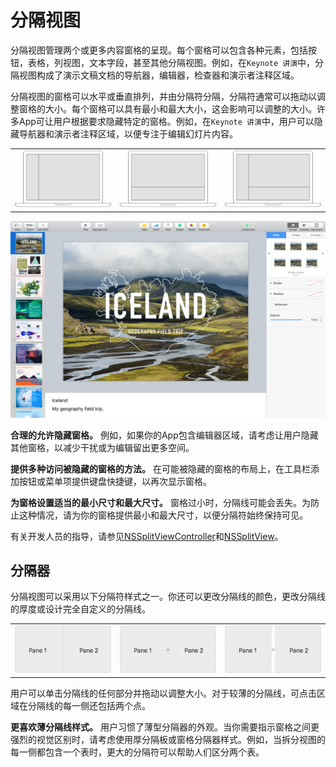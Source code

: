 # 分隔视图

分隔视图管理两个或更多内容窗格的呈现。每个窗格可以包含各种元素，包括按钮，表格，列视图，文本字段，甚至其他分隔视图。例如，在`Keynote 讲演`中，分隔视图构成了演示文稿文档的导航器，编辑器，检查器和演示者注释区域。

分隔视图的窗格可以水平或垂直排列，并由分隔符分隔，分隔符通常可以拖动以调整窗格的大小。每个窗格可以具有最小和最大大小，这会影响可以调整的大小。许多App可让用户根据要求隐藏特定的窗格。例如，在`Keynote 讲演`中，用户可以隐藏导航器和演示者注释区域，以便专注于编辑幻灯片内容。

|   |   |   |
|:-:|:-:|:-:|
| ![垂直分隔视图](./SplitView_Vertical.svg) | ![水平分隔视图](./SplitView_Horizontal.svg) | ![多个分隔视图](./SplitView_Multiple.svg) |

![](./splitViews_2x.png)

**合理的允许隐藏窗格。** 例如，如果你的App包含编辑器区域，请考虑让用户隐藏其他窗格，以减少干扰或为编辑留出更多空间。

**提供多种访问被隐藏的窗格的方法。** 在可能被隐藏的窗格的布局上，在工具栏添加按钮或菜单项提供键盘快捷键，以再次显示窗格。

**为窗格设置适当的最小尺寸和最大尺寸。** 窗格过小时，分隔线可能会丢失。为防止这种情况，请为你的窗格提供最小和最大尺寸，以便分隔符始终保持可见。

有关开发人员的指导，请参见[NSSplitViewController]()和[NSSplitView]()。

## 分隔器

分隔视图可以采用以下分隔符样式之一。你还可以更改分隔线的颜色，更改分隔线的厚度或设计完全自定义的分隔线。

|  |  |  |
|:-:|:-:|:-:|
| ![宽度为1](./splitViews_divider_thin_2x.png) | ![宽度为9，默认无色](./splitViews_dividerThick_2x.png) | ![窗格分隔器，宽度为10](./splitViews_dividerSplitter_2x.png) |

用户可以单击分隔线的任何部分并拖动以调整大小。对于较薄的分隔线，可点击区域在分隔线的每一侧还包括两个点。

**更喜欢薄分隔线样式。** 用户习惯了薄型分隔器的外观。当你需要指示窗格之间更强烈的视觉区别时，请考虑使用厚分隔板或窗格分隔器样式。例如，当拆分视图的每一侧都包含一个表时，更大的分隔符可以帮助人们区分两个表。